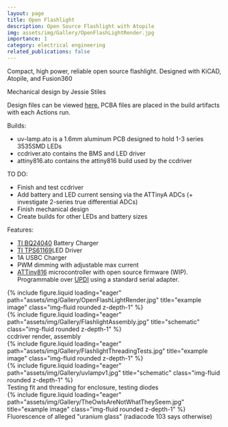 ```yaml
---
layout: page
title: Open Flashlight
description: Open Source Flashlight with Atopile
img: assets/img/Gallery/OpenFlashLightRender.jpg
importance: 1
category: electrical engineering
related_publications: false
---
```

Compact, high power, reliable open source flashlight. Designed with KiCAD, Atopile, and Fusion360

Mechanical design by Jessie Stiles

Design files can be viewed <a href="https://github.com/eigenlucy/uv-lamp">here.</a> PCBA files are placed in the build artifacts with each Actions run.

Builds:
<ul>
    <li>uv-lamp.ato is a 1.6mm aluminum PCB designed to hold 1-3 series 3535SMD LEDs</li>
    <li>ccdriver.ato contains the BMS and LED driver</li>
    <li>attiny816.ato contains the attiny816 build used by the ccdriver</li>
</ul>

TO DO:
<ul>
    <li>Finish and test ccdriver</li>
    <li>Add battery and LED current sensing via the ATTinyA ADCs (+ investigate 2-series true differential ADCs)</li>
    <li>Finish mechanical design</li>
    <li>Create builds for other LEDs and battery sizes</li>
</ul>

Features:
<ul>
    <li><a href="https://www.ti.com/lit/ds/symlink/bq24045.pdf">TI BQ24040</a> Battery Charger</li>
    <li><a href="https://www.ti.com/lit/ds/symlink/tps61169.pdf?ts=1737056749253">TI TPS61169</a>LED Driver</li>
    <li>1A USBC Charger</li>
    <li>PWM dimming with adjustable max current</li>
    <li><a href="https://github.com/SpenceKonde/megaTinyCore/blob/master/megaavr/extras/ATtiny_x16.md">ATTiny816</a> microcontroller with open source firmware (WIP). Programmable over <a href="https://github.com/SpenceKonde/AVR-Guidance/blob/master/UPDI/jtag2updi.md">UPDI</a> using a standard serial adapter.</li>
</ul>
<div class="row">
    <div class="col-sm mt-2 mt-md-0">
        {% include figure.liquid loading="eager" path="assets/img/Gallery/OpenFlashLightRender.jpg" title="example image" class="img-fluid rounded z-depth-1" %}
    </div>
    <div class="col-sm mt-2 mt-md-0">
        {% include figure.liquid loading="eager" path="assets/img/Gallery/FlashlightAssembly.jpg" title="schematic" class="img-fluid rounded z-depth-1" %}
    </div>
</div>
<div class="caption">
    ccdriver render, assembly
</div>
<div class="row">
    <div class="col-sm mt-2 mt-md-0">
        {% include figure.liquid loading="eager" path="assets/img/Gallery/FlashlightThreadingTests.jpg" title="example image" class="img-fluid rounded z-depth-1" %}
    </div>
    <div class="col-sm mt-2 mt-md-0">
        {% include figure.liquid loading="eager" path="assets/img/Gallery/uvlampv1.jpg" title="schematic" class="img-fluid rounded z-depth-1" %}
    </div>
</div>
<div class="caption">
    Testing fit and threading for enclosure, testing diodes
</div>
<div class="row">
  <div class="col-sm mt-2 mt-md-0">
      {% include figure.liquid loading="eager" path="assets/img/Gallery/TheOwlsAreNotWhatTheySeem.jpg" title="example image" class="img-fluid rounded z-depth-1" %}
  </div>
</div>
<div class="caption">
    Fluorescence of alleged "uranium glass" (radiacode 103 says otherwise)
</div>
